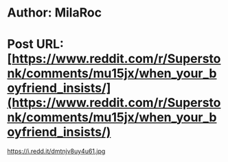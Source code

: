 # Author: MilaRoc
# Post URL: [https://www.reddit.com/r/Superstonk/comments/mu15jx/when_your_boyfriend_insists/](https://www.reddit.com/r/Superstonk/comments/mu15jx/when_your_boyfriend_insists/)


https://i.redd.it/dmtnjv8uy4u61.jpg
